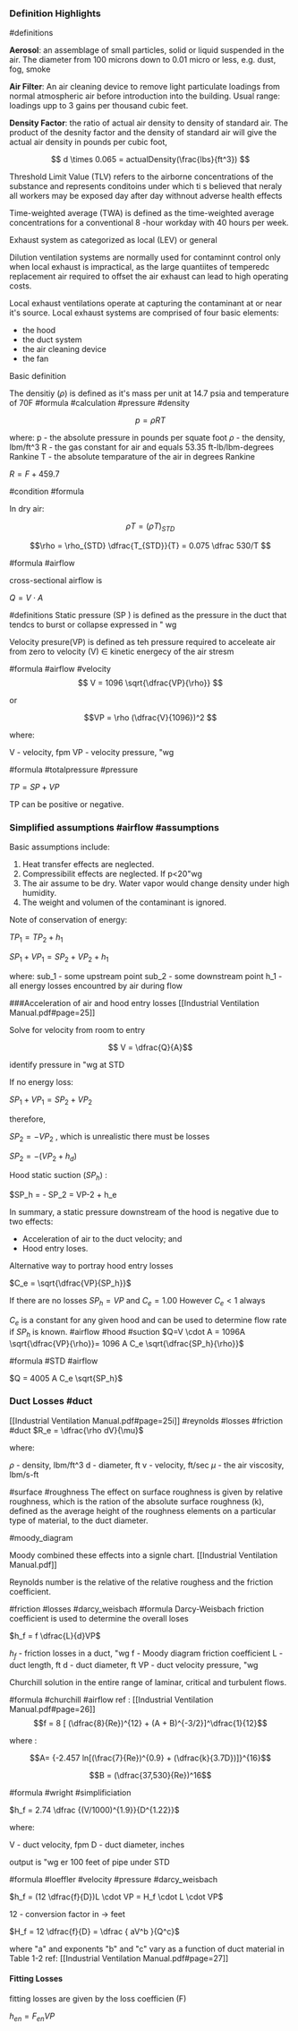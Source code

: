 ### Definition Highlights
#definitions

**Aerosol**: an assemblage of small particles, solid or liquid suspended in the air. The diameter from 100 microns down to 0.01 micro or less, e.g. dust, fog, smoke


**Air Filter**: An air cleaning device to remove light particulate loadings from normal atmospheric air before introduction into the building. Usual range: loadings upp to 3 gains per thousand cubic feet.

**Density Factor**: the ratio of actual air density to density of standard air. The product of the desnity factor and the density of standard air will give the actual air density in pounds per cubic foot,

$$ d \times 0.065 = actualDensity(\frac{lbs}{ft^3})
$$


Threshold Limit Value (TLV)  refers to the airborne concentrations of the substance and represents conditoins under which ti s believed that neraly all workers may be exposed day after day withnout adverse health effects


Time-weighted average (TWA) is defined as the time-weighted average concentrations for a conventional 8 -hour workday with 40 hours per week.

Exhaust system as categorized as local (LEV) or general


Dilution ventilation systems are normally used for contaminnt control only when local exhaust is impractical, as the large quantiites of temperedc replacement air required to offset the air exhaust can lead to high operating costs.

Local exhaust ventilations operate at capturing the contaminant at or near it's source. Local exhaust systems are comprised of four basic elements:


- the hood
- the duct system
- the air cleaning device
- the fan


Basic definition

The densitiy ($\rho$)  is defined as it's mass per unit at 14.7 psia and temperature of 70F
#formula #calculation #pressure #density


$$ p = \rho R T
$$

where:
p - the absolute pressure in pounds per squate foot 
$\rho$ - the density, lbm/ft^3
R - the gas constant for air and equals 53.35 ft-lb/lbm-degrees Rankine
T - the absolute temparature of the air in degrees Rankine

$R = F+459.7$

#condition #formula 

In dry air:

$$ \rho T = (\rho T )_{STD}
$$

$$\rho = \rho_{STD} \dfrac{T_{STD}}{T} = 0.075 \dfrac 530/T
$$


#formula #airflow 

cross-sectional airflow is 

$Q = V \cdot A$

#definitions 
Static pressure (SP ) is defined as the pressure in the duct that tendcs to burst or collapse expressed in " wg

Velocity presure(VP) is defined as teh pressure required to acceleate air from zero to velocity (V) $\in$ kinetic energecy of the air stresm

#formula #airflow #velocity
$$
V = 1096 \sqrt{\dfrac{VP}{\rho}}
$$

or 

$$VP = \rho (\dfrac{V}{1096})^2
$$

where:

V - velocity, fpm
VP - velocity pressure, "wg



#formula #totalpressure #pressure 

$TP = SP + VP$

TP can be positive or negative.



### Simplified assumptions #airflow #assumptions

Basic assumptions include:

1. Heat transfer effects are neglected. 
2. Compressibilit effects are neglected. If p<20"wg
3. The air assume to be dry. Water vapor would change density under high humidity.
4. The weight and volumen of the contaminant is ignored.



Note of conservation of energy:

$TP_1 = TP_2 + h_1$

$SP_1 + VP_1 = SP_2 + VP_2 + h_1$


where:
sub_1 - some upstream point
sub_2 - some downstream point
h_1 - all energy losses encountred by air during flow


###Acceleration of air and hood entry losses
[[Industrial Ventilation Manual.pdf#page=25]]

Solve for velocity from room to entry

$$ V = \dfrac{Q}{A}$$

identify pressure in "wg at STD


If no energy loss:

$SP_1 + VP_1 = SP_2 + VP_2$

therefore, 

$SP_2 = -VP_2$ , which is unrealistic
there must be losses

$SP_2 = -(VP_2 + h_d)$

Hood static suction ($SP_h$) :

$SP_h = - SP_2 = VP-2 + h_e

In summary, a static pressure downstream of the hood is negative due to two effects:

- Acceleration of air to the duct velocity; and
- Hood entry loses.


Alternative way to portray hood entry losses


$C_e = \sqrt{\dfrac{VP}{SP_h}}$

If there are no losses $SP_h=VP$ and $C_e=1.00$
However $C_e<1$ always

$C_e$ is a constant for any given hood and can be used to determine flow rate if $SP_h$ is known.
#airflow #hood #suction
$Q=V \cdot A = 1096A \sqrt{\dfrac{VP}{\rho}}= 1096 A C_e \sqrt{\dfrac{SP_h}{\rho}}$

#formula #STD #airflow 

$Q = 4005 A C_e \sqrt{SP_h}$


### Duct Losses #duct

[[Industrial Ventilation Manual.pdf#page=25i]]
#reynolds #losses #friction #duct 
$R_e = \dfrac{\rho dV}{\mu}$

where:

$\rho$ - density, lbm/ft^3
d - diameter, ft
v - velocity, ft/sec
$\mu$ - the air viscosity, lbm/s-ft

#surface #roughness
The effect on surface roughness is given by relative roughness, which is the ration of the absolute surface roughness (k), defined as the average height of the roughness elements on a particular type of material, to the duct diameter.


#moody_diagram

Moody combined these effects into a signle chart. [[Industrial Ventilation Manual.pdf]]

Reynolds number is the relative of the relative roughess and the friction coefficient.

#friction #losses #darcy_weisbach #formula
Darcy-Weisbach friction coefficient is used to determine the overall loses

$h_f = f \dfrac{L}{d}VP$

$h_f$ - friction losses in a duct, "wg
f - Moody diagram friction coefficient
L - duct length, ft
d - duct diameter, ft
VP - duct velocity pressure, "wg


Churchill solution in the entire range of laminar, critical and turbulent flows.

#formula #churchill #airflow 
ref : [[Industrial Ventilation Manual.pdf#page=26]]
$$f = 8 [ (\dfrac{8}{Re})^{12} + (A + B)^{-3/2}]^\dfrac{1}{12}$$

where :

$$A= {-2.457 ln[(\frac{7}{Re})^{0.9} + (\dfrac{k}{3.7D})]}^{16}$$

$$B = (\dfrac{37,530}{Re})^16$$

#formula #wright #simplificiation

$h_f = 2.74 \dfrac {(V/1000)^{1.9}}{D^{1.22}}$


where:

V - duct velocity, fpm
D - duct diameter, inches


output is "wg  er 100 feet of pipe under STD


#formula #loeffler #velocity #pressure #darcy_weisbach 

$h_f = (12 \dfrac{f}{D})L \cdot VP = H_f \cdot L \cdot VP$

12 - conversion factor in -> feet

$H_f = 12 \dfrac{f}{D} = \dfrac { aV^b }{Q^c}$

where "a" and exponents "b" and "c" vary as a function of duct material in 
Table 1-2   ref:  [[Industrial Ventilation Manual.pdf#page=27]] 

#### Fitting Losses

fitting losses are given by the loss coefficien (F) 

$h_{en} = F_{en} VP$




